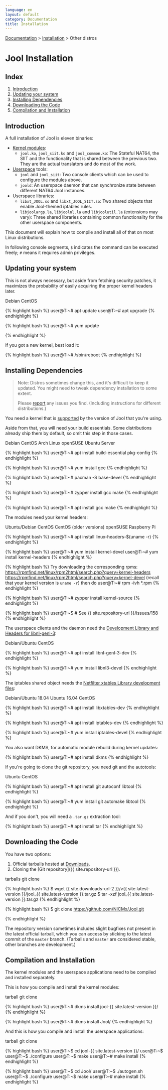 ```yaml
---
language: en
layout: default
category: Documentation
title: Installation
---
```


[Documentation](documentation.html) > [Installation](documentation.html#installation) > Other distros

# Jool Installation

## Index

1. [Introduction](#introduction)
2. [Updating your system](#updating-your-system)
2. [Installing Dependencies](#installing-dependencies)
3. [Downloading the Code](#downloading-the-code)
4. [Compilation and Installation](#compilation-and-installation)

## Introduction

A full installation of Jool is eleven binaries:

- [Kernel modules](https://en.wikipedia.org/wiki/Loadable_kernel_module):
	- `jool.ko`, `jool_siit.ko` and `jool_common.ko`: The Stateful NAT64, the SIIT and the functionality that is shared between the previous two. They are the actual translators and do most of the work.
- [Userspace](https://en.wikipedia.org/wiki/User_space) tools:
	- `jool` and `jool_siit`: Two console clients which can be used to configure the modules above.
	- `joold`: An userspace daemon that can synchronize state between different NAT64 Jool instances.
- Userspace libraries:
	- `libxt_JOOL.so` and `libxt_JOOL_SIIT.so`: Two shared objects that enable Jool-themed iptables rules.
	- `libjoolargp.la`, `libjoolnl.la` and `libjoolutil.la` (extensions may vary): Three shared libraries containing common functionality for the other userspace components.

This document will explain how to compile and install all of that on most Linux distributions.

In following console segments, `$` indicates the command can be executed freely; `#` means it requires admin privileges.

## Updating your system

This is not always necessary, but aside from fetching security patches, it maximizes the probability of easily acquiring the proper kernel headers later.

<div class="distro-menu">
	<span class="distro-selector" onclick="showDistro(this);">Debian</span>
	<span class="distro-selector" onclick="showDistro(this);">CentOS</span>
</div>

<!-- Debian -->
{% highlight bash %}
user@T:~# apt update
user@T:~# apt upgrade
{% endhighlight %}

<!-- CentOS -->
{% highlight bash %}
user@T:~# yum update
 
{% endhighlight %}

If you got a new kernel, best load it:

{% highlight bash %}
user@T:~# /sbin/reboot
{% endhighlight %}

## Installing Dependencies

> Note: Distros sometimes change this, and it's difficult to keep it updated. You might need to tweak dependency installation to some extent.
> 
> Please [report](https://github.com/NICMx/Jool/issues) any issues you find. (Including instructions for different distributions.)

You need a kernel that is [supported](intro-jool.html#compatibility) by the version of Jool that you're using.

Aside from that, you will need your build essentials. Some distributions already ship them by default, so omit this step in those cases.

<div class="distro-menu">
	<span class="distro-selector" onclick="showDistro(this);">Debian</span>
	<span class="distro-selector" onclick="showDistro(this);">CentOS</span>
	<span class="distro-selector" onclick="showDistro(this);">Arch Linux</span>
	<span class="distro-selector" onclick="showDistro(this);">openSUSE</span>
	<span class="distro-selector" onclick="showDistro(this);">Ubuntu Server</span>
</div>

<!-- TODO pkg-config in other distros -->

<!-- Debian -->
{% highlight bash %}
user@T:~# apt install build-essential pkg-config
{% endhighlight %}

<!-- CentOS -->
{% highlight bash %}
user@T:~# yum install gcc
{% endhighlight %}

<!-- Arch Linux -->
{% highlight bash %}
user@T:~# pacman -S base-devel
{% endhighlight %}

<!-- openSUSE -->
{% highlight bash %}
user@T:~# zypper install gcc make
{% endhighlight %}

<!-- Ubuntu Server -->
{% highlight bash %}
user@T:~# apt install gcc make
{% endhighlight %}

The modules need your kernel headers:

<div class="distro-menu">
	<span class="distro-selector" onclick="showDistro(this);">Ubuntu/Debian</span>
	<span class="distro-selector" onclick="showDistro(this);">CentOS</span>
	<span class="distro-selector" onclick="showDistro(this);">CentOS (older versions)</span>
	<span class="distro-selector" onclick="showDistro(this);">openSUSE</span>
	<span class="distro-selector" onclick="showDistro(this);">Raspberry Pi</span>
</div>

<!-- Ubuntu/Debian -->
{% highlight bash %}
user@T:~# apt install linux-headers-$(uname -r)
{% endhighlight %}

<!-- CentOS -->
{% highlight bash %}
user@T:~# yum install kernel-devel
user@T:~# yum install kernel-headers
{% endhighlight %}

<!-- CentOS (Older versions) -->
{% highlight bash %}
Try downloading the corresponding rpms:
https://rpmfind.net/linux/rpm2html/search.php?query=kernel-headers
https://rpmfind.net/linux/rpm2html/search.php?query=kernel-devel
(recall that your kernel version is `uname -r`)
then do
user@T:~# rpm -ivh *.rpm
{% endhighlight %}

<!-- openSUSE -->
{% highlight bash %}
user@T:~# zypper install kernel-source
{% endhighlight %}

<!-- Raspberry Pi -->
{% highlight bash %}
user@T:~$ # See {{ site.repository-url }}/issues/158
{% endhighlight %}

The userspace clients and the daemon need the [Development Library and Headers for libnl-genl-3](http://www.infradead.org/~tgr/libnl/):

<div class="distro-menu">
	<span class="distro-selector" onclick="showDistro(this);">Debian/Ubuntu</span>
	<span class="distro-selector" onclick="showDistro(this);">CentOS</span>
</div>

<!-- Debian/Ubuntu -->
{% highlight bash %}
user@T:~# apt install libnl-genl-3-dev
{% endhighlight %}

<!-- CentOS -->
{% highlight bash %}
user@T:~# yum install libnl3-devel
{% endhighlight %}

The iptables shared object needs the [Netfilter xtables Library development files](http://www.netfilter.org/):

<div class="distro-menu">
	<span class="distro-selector" onclick="showDistro(this);">Debian/Ubuntu 18.04</span>
	<span class="distro-selector" onclick="showDistro(this);">Ubuntu 16.04</span>
	<span class="distro-selector" onclick="showDistro(this);">CentOS</span>
</div>

<!-- Debian/Ubuntu 18.04 -->
{% highlight bash %}
user@T:~# apt install libxtables-dev
{% endhighlight %}

<!-- Ubuntu 16.04 -->
{% highlight bash %}
user@T:~# apt install iptables-dev
{% endhighlight %}

<!-- CentOS -->
{% highlight bash %}
user@T:~# yum install iptables-devel
{% endhighlight %}

You also want DKMS, for automatic module rebuild during kernel updates:

{% highlight bash %}
user@T:~# apt install dkms
{% endhighlight %}

If you're going to clone the git repository, you need git and the autotools:

<div class="distro-menu">
	<span class="distro-selector" onclick="showDistro(this);">Ubuntu</span>
	<span class="distro-selector" onclick="showDistro(this);">CentOS</span>
</div>

<!-- Ubuntu -->
{% highlight bash %}
user@T:~# apt install git autoconf libtool
{% endhighlight %}

<!-- CentOS -->
{% highlight bash %}
user@T:~# yum install git automake libtool
{% endhighlight %}

And if you don't, you will need a `.tar.gz` extraction tool:

{% highlight bash %}
user@T:~# apt install tar
{% endhighlight %}

## Downloading the Code

You have two options:

1. Official tarballs hosted at [Downloads](download.html).
2. Cloning the [Git repository]({{ site.repository-url }}).

<div class="distro-menu">
	<span class="distro-selector" onclick="showDistro(this);">tarballs</span>
	<span class="distro-selector" onclick="showDistro(this);">git clone</span>
</div>

<!-- tarballs -->
{% highlight bash %}
$ wget {{ site.downloads-url-2 }}/v{{ site.latest-version }}/jool_{{ site.latest-version }}.tar.gz
$ tar -xzf jool_{{ site.latest-version }}.tar.gz
{% endhighlight %}

<!-- git clone -->
{% highlight bash %}
$ git clone https://github.com/NICMx/Jool.git
 
{% endhighlight %}

The repository version sometimes includes slight bugfixes not present in the latest official tarball, which you can access by sticking to the latest commit of the `master` branch. (Tarballs and `master` are considered stable, other branches are development.)

## Compilation and Installation

The kernel modules and the userspace applications need to be compiled and installed separately.

This is how you compile and install the kernel modules:

<div class="distro-menu">
	<span class="distro-selector" onclick="showDistro(this);">tarball</span>
	<span class="distro-selector" onclick="showDistro(this);">git clone</span>
</div>

<!-- tarball -->
{% highlight bash %}
user@T:~# dkms install jool-{{ site.latest-version }}/
{% endhighlight %}

<!-- git clone -->
{% highlight bash %}
user@T:~# dkms install Jool/
{% endhighlight %}

And this is how you compile and install the userspace applications:

<div class="distro-menu">
	<span class="distro-selector" onclick="showDistro(this);">tarball</span>
	<span class="distro-selector" onclick="showDistro(this);">git clone</span>
</div>

<!-- tarball -->
{% highlight bash %}
user@T:~$ cd jool-{{ site.latest-version }}/
user@T:~$
user@T:~$ ./configure
user@T:~$ make
user@T:~# make install
{% endhighlight %}

<!-- git clone -->
{% highlight bash %}
user@T:~$ cd Jool/
user@T:~$ ./autogen.sh
user@T:~$ ./configure
user@T:~$ make
user@T:~# make install
{% endhighlight %}

